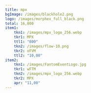 ```yaml
---
title: mpx
bgImage: /images/blackhole2.png
logo: /images/morphex_full_black.png
total: 16,000
item1:
    tkn1: /images/mpx_logo_256.webp
    tkr1: MPX
    ttl1: "800"
    tkn2: /images/flow-10.png
    tkr2: oFVM
    ttl2: "10,00"
item2:
    tkn1: /images/FantomEventLogo.jpg
    tkr1: wFTM
    tkn2: /images/mpx_logo_256.webp
    tkr2: MPX
    apr: "11,00"
---
```

